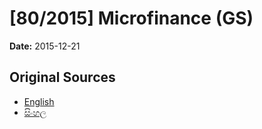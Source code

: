 # [80/2015] Microfinance  (GS)

**Date:** 2015-12-21

## Original Sources

- [English](https://documents.gov.lk/view/bills/2015/12/80-2015_E.pdf)
- [සිංහල](https://documents.gov.lk/view/bills/2015/12/80-2015_S.pdf)
